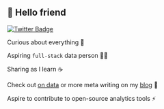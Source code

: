 ## 🤖 Hello friend 

[![Twitter Badge](https://img.shields.io/badge/-@_mrogers-1ca0f1?style=flat-square&labelColor=1ca0f1&logo=twitter&logoColor=white&link=https://twitter.com/_mrogers)](https://twitter.com/_mrogers)

Curious about everything 🤯

Aspiring `full-stack` data person 👨‍🚀

Sharing as I learn ☕️

  Check out [on data](https://m-01101101.github.io/on-data/) or more meta writing on my [blog](https://www.mrogers.london/) 📝

Aspire to contribute to open-source analytics tools ⚡



<!--
**m-01101101/m-01101101** is a ✨ _special_ ✨ repository because its `README.md` (this file) appears on your GitHub profile.

Here are some ideas to get you started:

- 🔭 I’m currently working on ...
- 🌱 I’m currently learning ...
- 👯 I’m looking to collaborate on ...
- 🤔 I’m looking for help with ...
- 💬 Ask me about ...
- 📫 How to reach me: ...
- 😄 Pronouns: ...
- ⚡ Fun fact: ...
-->
